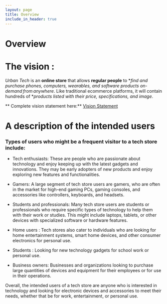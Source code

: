 ```yaml
---
layout: page
title: Overview
include_in_header: true
---
```


# Overview

# The vision :

*Urban Tech* is an **online store** that allows **regular people** to **find and purchase phones, computers, wearables, and software products on-demand from anywhere*. Like traditional ecommerce platforms, it will contain hundreds of **products listed with their price, specifications, and image*.

** Complete vision statement here:** <a href="Vision.md">Vision Statement</a>

# A description of the intended users

### Types of users who might be a frequent visitor to a tech store include:

* Tech enthusiasts: These are people who are passionate about technology and enjoy keeping up with the latest gadgets and innovations. They may be early adopters of new products and enjoy exploring new features and functionalities.

* Gamers: A large segment of tech store users are gamers, who are often in the market for high-end gaming PCs, gaming consoles, and accessories like controllers, keyboards, and headsets.

* Students and professionals: Many tech store users are students or professionals who require specific types of technology to help them with their work or studies. This might include laptops, tablets, or other devices with specialized software or hardware features.

* Home users  : Tech stores also cater to individuals who are looking for home entertainment systems, smart home devices, and other consumer electronics for personal use.

* Students : Looking for new technology gadgets for school work or personal use.

* Business owners: Businesses and organizations looking to purchase large quantities of devices and equipment for their employees or for use in their operations.

Overall, the intended users of a tech store are anyone who is interested in technology and looking for electronic devices and accessories to meet their needs, whether that be for work, entertainment, or personal use.